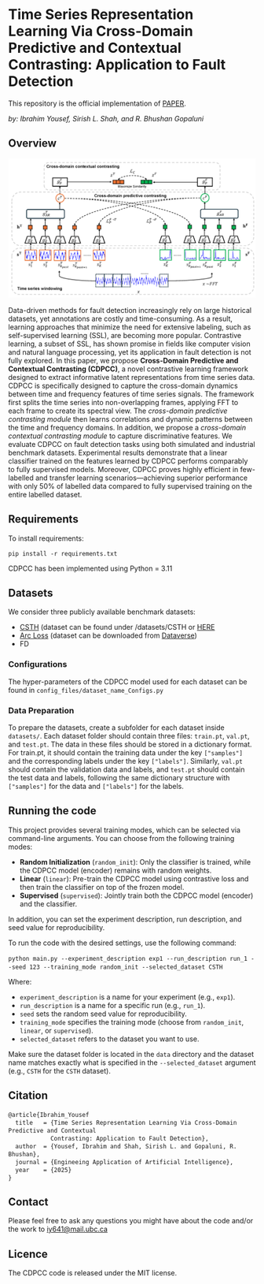 # Time Series Representation Learning Via Cross-Domain Predictive and Contextual Contrasting: Application to Fault Detection

This repository is the official implementation of [PAPER](https://papers.ssrn.com/sol3/papers.cfm?abstract_id=5085741). 

_by: Ibrahim Yousef, Sirish L. Shah, and R. Bhushan Gopaluni_

## Overview

<p align="center">
<img src="images/CDPCC_Figure.png" width="800" class="center">
</p>


Data-driven methods for fault detection increasingly rely on large historical datasets, yet annotations are costly and time-consuming. As a result, learning approaches that minimize the need for extensive labeling, such as self-supervised learning (SSL), are becoming more popular. Contrastive learning, a subset of SSL, has shown promise in fields like computer vision and natural language processing, yet its application in fault detection is not fully explored. In this paper, we propose **Cross-Domain Predictive and Contextual Contrasting (CDPCC)**, a novel contrastive learning framework designed to extract informative latent representations from time series data. CDPCC is specifically designed to capture the cross-domain dynamics between time and frequency features of time series signals. The framework first splits the time series into non-overlapping frames, applying FFT to each frame to create its spectral view. The *cross-domain predictive contrasting module* then learns correlations and dynamic patterns between the time and frequency domains. In addition, we propose a *cross-domain contextual contrasting module* to capture discriminative features. We evaluate CDPCC on fault detection tasks using both simulated and industrial benchmark datasets. Experimental results demonstrate that a linear classifier trained on the features learned by CDPCC performs comparably to fully supervised models. Moreover, CDPCC proves highly efficient in few-labelled and transfer learning scenarios—achieving superior performance with only 50\% of labelled data compared to fully supervised training on the entire labelled dataset.


## Requirements

To install requirements:

```setup
pip install -r requirements.txt
```

CDPCC has been implemented using Python = 3.11

## Datasets

We consider three publicly available benchmark datasets: 

- [CSTH](https://zenodo.org/records/10093059) (dataset can be found under /datasets/CSTH or [HERE](https://doi.org/10.5683/SP3/8FXNGM)
- [Arc Loss](https://www.sciencedirect.com/science/article/pii/S0959152423001105) (dataset can be downloaded from [Dataverse](https://doi.org/10.5683/SP3/NREPZM))
- FD

### Configurations

The hyper-parameters of the CDPCC model used for each dataset can be found in ```config_files/dataset_name_Configs.py```

### Data Preparation

To prepare the datasets, create a subfolder for each dataset inside  ```datasets/```. Each dataset folder should contain three files: ```train.pt```, ```val.pt```, and ```test.pt```. The data in these files should be stored in a dictionary format. For train.pt, it should contain the training data under the key ```["samples"]``` and the corresponding labels under the key ```["labels"]```. Similarly, ```val.pt``` should contain the validation data and labels, and ```test.pt``` should contain the test data and labels, following the same dictionary structure with ```["samples"]``` for the data and ```["labels"]``` for the labels.

## Running the code

This project provides several training modes, which can be selected via command-line arguments. You can choose from the following training modes:

- **Random Initialization** (`random_init`): Only the classifier is trained, while the CDPCC model (encoder) remains with random weights.
- **Linear** (`linear`): Pre-train the CDPCC model using contrastive loss and then train the classifier on top of the frozen model.
- **Supervised** (`supervised`): Jointly train both the CDPCC model (encoder) and the classifier.

In addition, you can set the experiment description, run description, and seed value for reproducibility.

To run the code with the desired settings, use the following command:

```python main.py --experiment_description exp1 --run_description run_1 --seed 123 --training_mode random_init --selected_dataset CSTH```

Where:
- `experiment_description` is a name for your experiment (e.g., `exp1`).
- `run_description` is a name for a specific run (e.g., `run_1`).
- `seed` sets the random seed value for reproducibility.
- `training_mode` specifies the training mode (choose from `random_init`, `linear`, or `supervised`).
- `selected_dataset` refers to the dataset you want to use.

Make sure the dataset folder is located in the `data` directory and the dataset name matches exactly what is specified in the `--selected_dataset` argument (e.g., `CSTH` for the `CSTH` dataset).


## Citation

```
@article{Ibrahim_Yousef
  title   = {Time Series Representation Learning Via Cross-Domain Predictive and Contextual
            Contrasting: Application to Fault Detection},
  author  = {Yousef, Ibrahim and Shah, Sirish L. and Gopaluni, R. Bhushan},
  journal = {Engineeing Application of Artificial Intelligence},
  year    = {2025}
}
```

## Contact

Please feel free to ask any questions you might have about the code and/or the work to <iy641@mail.ubc.ca>

## Licence

The CDPCC code is released under the MIT license.
